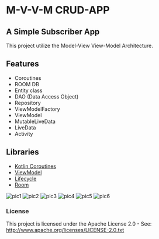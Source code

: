 # M-V-V-M CRUD-APP

## A Simple Subscriber App

This project utilize the Model-View View-Model Architecture.

## Features

- Coroutines
- ROOM DB
- Entity class
- DAO (Data Access Object)
- Repository
- ViewModelFactory
- ViewModel
- MutableLiveData
- LiveData
- Activity

## Libraries
- [Kotlin Coroutines](https://github.com/Kotlin/kotlinx.coroutines)
- [ViewModel](https://developer.android.com/topic/libraries/architecture/viewmodel)
- [Lifecycle](https://developer.android.com/jetpack/androidx/releases/lifecycle)
- [Room](https://developer.android.com/jetpack/androidx/releases/room)

![pic1](screenshots/screenshot1.png)
![pic2](screenshots/screenshot2.png)
![pic3](screenshots/screenshot3.png)
![pic4](screenshots/screenshot4.png)
![pic5](screenshots/screenshot5.png)
![pic6](screenshots/screenshot6.png)


### License

This project is licensed under the Apache License 2.0 - See: http://www.apache.org/licenses/LICENSE-2.0.txt